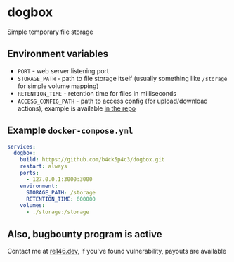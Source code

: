 # dogbox

Simple temporary file storage

## Environment variables

- `PORT` - web server listening port
- `STORAGE_PATH` - path to file storage itself (usually something like `/storage` for simple volume mapping)
- `RETENTION_TIME` - retention time for files in milliseconds
- `ACCESS_CONFIG_PATH` - path to access config (for upload/download actions), example is available [in the repo](access-config.example.json)

## Example `docker-compose.yml`

```yaml
services:
  dogbox:
    build: https://github.com/b4ck5p4c3/dogbox.git
    restart: always
    ports:
      - 127.0.0.1:3000:3000
    environment:
      STORAGE_PATH: /storage
      RETENTION_TIME: 600000
    volumes:
      - ./storage:/storage
```

## Also, bugbounty program is active

Contact me at [re146.dev](https://re146.dev), if you've found vulnerability, payouts are available